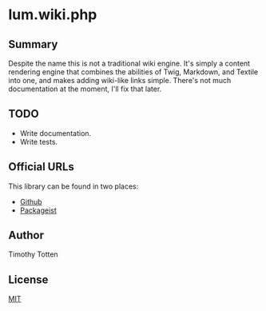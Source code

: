 # lum.wiki.php

## Summary

Despite the name this is not a traditional wiki engine.
It's simply a content rendering engine that combines the abilities of
Twig, Markdown, and Textile into one, and makes adding wiki-like links
simple. There's not much documentation at the moment, I'll fix that later.

## TODO

 * Write documentation.
 * Write tests.

## Official URLs

This library can be found in two places:

 * [Github](https://github.com/supernovus/lum.wiki.php)
 * [Packageist](https://packagist.org/packages/lum/lum-wiki)

## Author

Timothy Totten

## License

[MIT](https://spdx.org/licenses/MIT.html)
